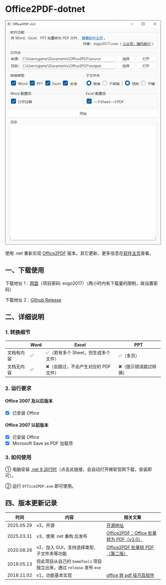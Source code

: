 # Office2PDF-dotnet
![office2pdf_v3](./assets/office2pdf_v3.png)

使用 .net 重新实现 [Office2PDF](https://github.com/evgo2017/Office2PDF) 版本。其它更新、更多信息在[软件主页](https://evgo2017.com/blog/office2pdf)查看。

## 一、下载使用

下载地址 1：[网盘](http://evgo2017.ysepan.com/)（项目密码: evgo2017）（两小时内有下载量的限制，故设置密码）

下载地址 2：[Github Release](https://github.com/evgo2017/Office2PDF-dotnet/releases)

## 二、详细说明

### 1. 转换细节

|            | Word | Excel                                | PPT               |
| ---------- | ---- | ------------------------------------ | ----------------- |
| 文档有内容 | ✅    | ✅（若有多个 Sheet，则生成多个文件）  | ✅（多页）         |
| 文档无内容 | ✅    | ❌（会跳过，不会产生对应的 PDF 文件） | ❌（提示错误跳过转换） |

### 2. 运行要求

#### Office 2007 及以后版本

- [x] 已安装 Office

#### Office 2007 以前版本

- [x] 已安装 Office
- [x] Microsoft Save as PDF  加载项

### 3. 如何使用

① 电脑安装 [.net 9 运行时](https://aka.ms/dotnet-core-applaunch?missing_runtime=true&arch=x64&rid=win-x64&os=win10&apphost_version=9.0.2&gui=true)（点击此链接，会自动打开微软官网下载，安装即可）。

② 运行 `Office2PDF.exe` 即可使用。

## 四、版本更新记录

| 时间       | 内容                                                         | 相关文章                                                     |
| ---------- | ------------------------------------------------------------ | ------------------------------------------------------------ |
| 2025.05.29 | v3，开源                                           | [开源地址](https://github.com/evgo2017/Office2PDF-dotnet) |
| 2025.03.31 | v3，使用 .net 重构 后发布                                           | [Office2PDF：Office 批量转为 PDF（v3.0）](https://mp.weixin.qq.com/s/ZKoeyOjXNUtyG8c7GyQc3A) |
| 2020.08.26 | v2，加入 GUI，支持选择类型、子文件夹等功能                   | [Office2PDF 批量转 PDF（第二版）](https://mp.weixin.qq.com/s/VxHxvUUqK2tn0PKNQkXTsQ) |
| 2019.05.13 | 将此项目从自己的 `SomeTools` 项目独立出来，通过 `release` 发布 `exe` |                                                              |
| 2018.11.02 | v1，功能基本实现                                             | [office 转 pdf 技巧及软件](https://mp.weixin.qq.com/s/jZvVXgqcMOIxkKVzJXYEZA) |
